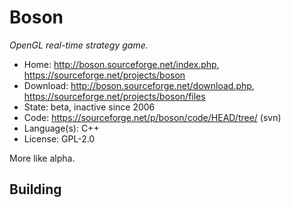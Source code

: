 # Boson

_OpenGL real-time strategy game._

- Home: http://boson.sourceforge.net/index.php, https://sourceforge.net/projects/boson
- Download: http://boson.sourceforge.net/download.php, https://sourceforge.net/projects/boson/files
- State: beta, inactive since 2006
- Code: https://sourceforge.net/p/boson/code/HEAD/tree/ (svn)
- Language(s): C++
- License: GPL-2.0

More like alpha.

## Building

